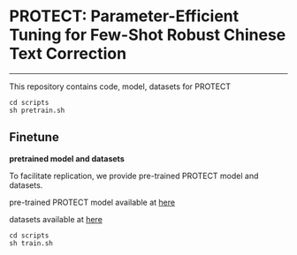 # PROTECT: Parameter-Efficient Tuning for Few-Shot Robust Chinese Text Correction

---

This repository contains code, model, datasets for PROTECT




```
cd scripts
sh pretrain.sh
```

## Finetune

**pretrained model and datasets**

To facilitate replication, we provide pre-trained PROTECT model and datasets.

pre-trained PROTECT model available at [here](https://drive.google.com/file/d/16KNXFcbEiC9Wzv638l5OCTZsmmyTlJL8/view?usp=share_link)

datasets available at [here](https://drive.google.com/file/d/1gWAloeMM2MqC16Vc7j4gv9YjVvcsifQi/view?usp=drive_link)

```
cd scripts
sh train.sh
```
